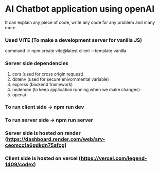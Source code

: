 # AI Chatbot application using openAI 
It can explain any piece of code, write any code for any problem and many more.


### Used VITE (To make a development server for vanilla JS)

command -> npm create vite@latest client --template vanilla


### Server side dependencies
1. cors (used for cross origin request)
2. dotenv (used for secure enivornmental variable)
3. express (backend framework)
4. nodemon (to keep application running when we make changes)
5. openai 


### To run client side -> npm run dev
### To run server side -> npm run server

### Server side is hosted on render (https://dashboard.render.com/web/srv-ceomcc1a6gdkdn75afcg)

### Client side is hosted on vercel (https://vercel.com/legend-1409/codex)